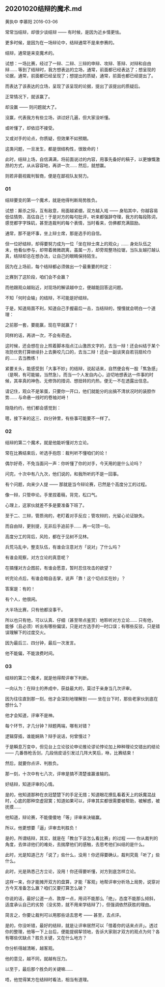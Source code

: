 ## 20201020结辩的魔术.md

黄执中 李慕阳 2016-03-06

常常当结辩，却很少谈结辩 —— 有时候，是因为近乡情更怯。

更多时候，是因为在一场辩论中，结辩通常不是来参赛的。

结辩，通常是来变魔术的。

试想：一场比赛，经过了一辩、二辩、三辩的申辩、攻辩、答辩、对辩和自由辩…… 等到了结辩时，我方想表达的立场，通常，前面都已经表达了；想呈现的论据，通常，前面都已经呈现了；想提出的质疑，通常，前面也都已经提出了。

而表达了该表达的立场，呈现了该呈现的论据，提出了该提出的质疑后。

正常情况下，就该赢了。

却没赢 —— 则问题就大了。

没赢，代表我方有些立场，讲过好几遍，但大家没听懂。

或听懂了，却依旧不接受。

又或对手的论点，你质疑，但效果不如预期。

这类问题，一旦发生，都是很结构性，很致命的！

此时，结辩上场，自信满满，将前面说过的内容，用事先备好的稿子，以更慷慨激昂的方式，从从容容地，再讲一次…… 然后，就想赢。

则若非藐视裁判智商，便是在鄙视队友努力。

### 01

结辩要变的第一个魔术，就是他得判断局势胜负。

试想：厮杀之际，互有敌意，局面越紧绷，双方越入戏 —— 身陷其中，你越容易低估情势、高估自己！于是对方的每句批评，听来都强辞夺理，我方的每段陈词，感觉都字字珠矶，甚至连裁判的每个表情，当时看来，仿佛都充满鼓励。

通常，那不是坏事，坐上辩士席，那是选手的自信。

但一位好结辩，却得要努力成为一位「坐在辩士席上的观众」…… 身处队伍之末，他看似参与，却带着微微疏离，虽属一方，却旁观整场拉锯，当队友越打越认真，结辩却总在想办法，让自己的眼睛保持陌生。

因为在上场前，每个结辩都必须做出一个最重要的判定：

比赛到了这阶段，咱们会不会赢？

而他跟观众越贴近，对现场的解读越中立，便越能回答这问题。

不知「何时会输」的结辩，不可能是好结辩。

于是，知道局面不利，知道自己手握最后一击，当结辩的，慢慢就会明白一个道理：

之前那一套，要能赢，现在早就赢了！

同样的话，再讲一次，不会有奇迹。

这时候，还会想在台上照着脚本指点江山激昂文字的，去当一辩！还会纠结于某个攻防优势打算继续扑上去撕咬几口的，去当二辩！还会一副谈笑自若羽扇纶巾的…… 去当教练！

紧要关头，能感受到「大事不妙」的结辩，说起话来，自然便会有一股「焦急感」（是啊，有可能输，当然急）。而当一个人发自内心，迫切地想表达一件事的时候，其率真的神色、无修饰的措词、想扭转的灼热，便无一不在透露出信息。

请记住，观众不是笨蛋，只要你一开口，他们就能分的出搞不清状况时的装腔作势…… 与命悬一线时的卷袖对峙！

隐隐约约，他们都会感觉到：

嗯，接下来的这三、四分钟里，有些事可能要不一样了。

### 02

结辩的第二个魔术，就是他能听懂对方立论。

常在比赛结束后，听选手抱怨：裁判听不懂咱们的论！

偶尔好奇，不免当面问一声：你听懂了你的对手，今天用的是什么论吗？

问完，十次中有八九次，他们说的，和我所听的不是一回事。

有个问题，向来少人提 —— 那就是当今辩论赛，已然是个高度分工的过程。

像一辩，只管申论。手里捏着稿，背完，松口气。

心理上，这家伙就差不多是要准备下班了。

至于二、三辩，管质询的，老盯着对手反应；管攻辩的，光留心论证缺失。

而自由辩，更别提，无非后手追前手…… 再一句顶一句。

高度分工的背后，风险，都在于见树不见林。

兵荒马乱中，整支队伍，有谁会注意对方「说对」了什么吗？

有谁会观察，对方立论的真意呢？

在搞懂对方企图前，有谁会愿意，暂时忍住攻击的欲望？

听完论点后，有谁会暗自击掌，说声「靠！这个切点实在妙」？

答案是：有的！

有个人，他很闲。

大半场比赛，只有他都没事干。

所以也只有他，可以认真、仔细（甚至带点鉴赏）地聆听对方立论…… 只有他，能够（且必须）听出有哪些偏误，只是对方选手的一时口误；有哪些反驳，只是错误理解下的过度交火。

因为最后三、四分钟，最后一次发言。

他不能偏，不能浪费时间。

### 03

结辩的第三个魔术，就是他得帮评审下判断。

一向认为：在辩士的养成中，获益最大的，莫过于亲身当几次评审。

因为往往直到那一刻，他才会深刻地理解到 —— 坐在台下时，那些老家伙到底在想什么？

他才会知道，评审不是神。

每个环节，才几分钟？辩题两端，哪有对错？

逻辑穿插，谁能娴熟？辩手说话，何曾慢过？

于是瞬息万变中，但见台上立论驳论申论推论谬论悖论加上种种理论交错出的结论 —— 几番唇枪舌剑，几段俏皮话引发过几阵大笑后，咻，比赛结束！

然后，就要你点评、判胜负。

那一刻，十次中有七八次，评审是搞不清楚谁赢谁输的。

好结辩，知道评审的心情。

是的，他知道那种在衣冠楚楚下的手足无措；知道眼花撩乱看着天上的妖魔混战时，心底的那种空虚寂寞；知道如果可以，评审其实都很需要被帮助，被解惑，被抚摸……

他知道，辩论赛，不能傻傻地「等」评审来决输赢。

所以，他更想要「逼」评审去判胜负！

是的，所谓结辩，其实，就是在「教台下该怎么看比赛」的过程 —— 你从裁判的角度，去体谅他们的难处，去揣摩他们的感触，去思考他们纠结的是什么。

此时，光是知道己方「说了」些什么，没用！你还得要确认，裁判究竟「听了」些什么。

此时，光是熟悉己方立论，没用！你还得要听懂，对方到底怎样立论。

这样一来，你才能摊开双方的盘算，才能「客观」地帮评审分析场上局势，说穿对方今天准备怎么赢？咱们又要打算怎么破？

你说的话，最好公道一点、敦厚一点，用词不能那么「绝」，态度不能那么倾斜，适度承认自己的劣势（没劣势，就不用来学结辩了），但强调依然获胜的理由。

简言之，你要让裁判可以用那些话去思考 —— 甚至，去点评。

是的，你没听错，最好的结辩，就是让评审居然可以「借着你的话来点评」。透过你的整理，他等一下上台后，便能提纲挈领地，告诉大家刚才双方的观点为何？各有哪些优缺点？胜负关键，又在什么地方？

你分析得越清晰，越客观。

他的意见，越不同，就越有压力。

以至于，最后那个胜负的关键嘛……

唔，他觉得某方在结辩时看法，相当有道理。
